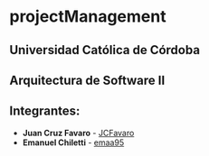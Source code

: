 # projectManagement

## Universidad Católica de Córdoba

## Arquitectura de Software II

## Integrantes:

* **Juan Cruz Favaro** - [JCFavaro](https://github.com/JCFavaro)
* **Emanuel Chiletti** - [emaa95](https://github.com/emaa95)
